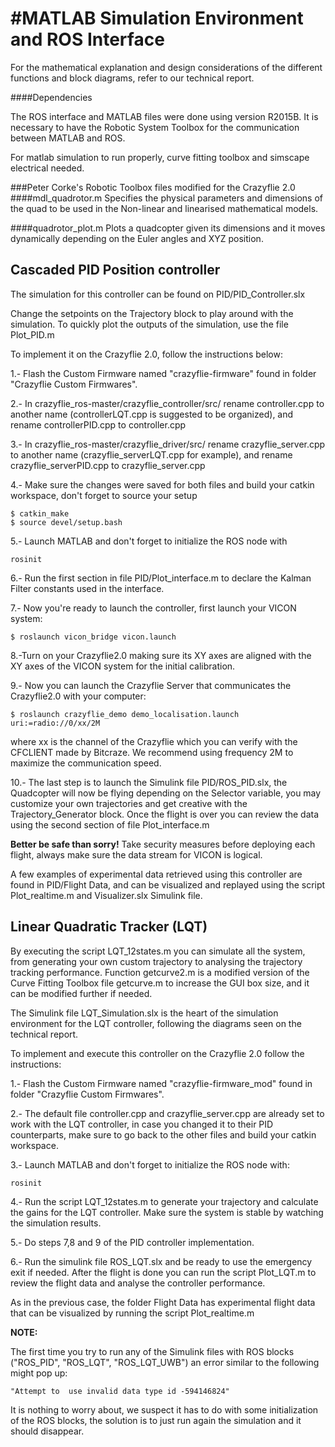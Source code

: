 #MATLAB Simulation Environment and ROS Interface
=============

For the mathematical explanation and design considerations of the different functions and block diagrams, refer to our technical report.

####Dependencies

The ROS interface and MATLAB files were done using version R2015B. It is necessary to have the Robotic System Toolbox for the communication between MATLAB and ROS.

For matlab simulation to run properly, curve fitting toolbox and simscape electrical needed.

###Peter Corke's Robotic Toolbox files modified for the Crazyflie 2.0
####mdl_quadrotor.m
Specifies the physical parameters and dimensions of the quad to be used in the Non-linear and linearised mathematical models.

####quadrotor_plot.m
Plots a quadcopter given its dimensions and it moves dynamically depending on the Euler angles and XYZ position.


## Cascaded PID Position controller
The simulation for this controller can be found on PID/PID_Controller.slx

Change the setpoints on the Trajectory block to play around with the simulation. To quickly plot the outputs of the simulation, use the file Plot_PID.m

To implement it on the Crazyflie 2.0, follow the instructions below:

1.- Flash the Custom Firmware named "crazyflie-firmware" found in folder "Crazyflie Custom Firmwares".

2.- In crazyflie_ros-master/crazyflie_controller/src/ rename controller.cpp to another name (controllerLQT.cpp is suggested to be organized), and rename controllerPID.cpp to controller.cpp

3.- In crazyflie_ros-master/crazyflie_driver/src/ rename crazyflie_server.cpp to another name (crazyflie_serverLQT.cpp for example), and rename crazyflie_serverPID.cpp to crazyflie_server.cpp

4.- Make sure the changes were saved for both files and build your catkin workspace, don't forget to source your setup
```
$ catkin_make
$ source devel/setup.bash
```
5.- Launch MATLAB and don't forget to initialize the ROS node with
```
rosinit
```
6.- Run the first section in file PID/Plot_interface.m to declare the Kalman Filter constants used in the interface.

7.- Now you're ready to launch the controller, first launch your VICON system:
```
$ roslaunch vicon_bridge vicon.launch
```
8.-Turn on your Crazyflie2.0 making sure its XY axes are aligned with the XY axes of the VICON system for the initial calibration.

9.- Now you can launch the Crazyflie Server that communicates the Crazyflie2.0 with your computer:
```
$ roslaunch crazyflie_demo demo_localisation.launch uri:=radio://0/xx/2M
```
where xx is the channel of the Crazyflie which you can verify with the CFCLIENT made by Bitcraze. We recommend using frequency 2M to maximize the communication speed.

10.- The last step is to launch the Simulink file PID/ROS_PID.slx, the Quadcopter will now be flying depending on the Selector variable, you may customize your own trajectories and get creative with the Trajectory_Generator block. Once the flight is over you can review the data using the second section of file Plot_interface.m

**Better be safe than sorry!** Take security measures before deploying each flight, always make sure the data stream for VICON is logical.

A few examples of experimental data retrieved using this controller are found in PID/Flight Data, and can be visualized and replayed using the script Plot_realtime.m and Visualizer.slx Simulink file.

## Linear Quadratic Tracker (LQT)

By executing the script LQT_12states.m you can simulate all the system, from generating your own custom trajectory to analysing the trajectory tracking performance. Function getcurve2.m is a modified version of the Curve Fitting Toolbox file getcurve.m to increase the GUI box size, and it can be modified further if needed.

The Simulink file LQT_Simulation.slx is the heart of the simulation environment for the LQT controller, following the diagrams seen on the technical report.

To implement and execute this controller on the Crazyflie 2.0 follow the instructions:

1.- Flash the Custom Firmware named "crazyflie-firmware_mod" found in folder "Crazyflie Custom Firmwares".

2.- The default file controller.cpp and crazyflie_server.cpp are already set to work with the LQT controller, in case you changed it to their PID counterparts, make sure to go back to the other files and build your catkin workspace.

3.- Launch MATLAB and don't forget to initialize the ROS node with:
```
rosinit
```
4.- Run the script LQT_12states.m to generate your trajectory and calculate the gains for the LQT controller. Make sure the system is stable by watching the simulation results.

5.- Do steps 7,8 and 9 of the PID controller implementation.

6.- Run the simulink file ROS_LQT.slx and be ready to use the emergency exit if needed. After the flight is done you can run the script Plot_LQT.m to review the flight data and analyse the controller performance.

As in the previous case, the folder Flight Data has experimental flight data that can be visualized by running the script Plot_realtime.m

**NOTE:**

The first time you try to run any of the Simulink files with ROS blocks ("ROS_PID", "ROS_LQT", "ROS_LQT_UWB") an error similar to the following might pop up:
```
"Attempt to  use invalid data type id -594146824"
```
It is nothing to worry about, we suspect it has to do with some initialization of the ROS blocks, the solution is to just run again the simulation and it should disappear.
